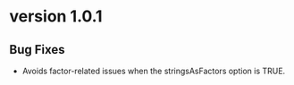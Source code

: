 # version 1.0.1

## Bug Fixes
* Avoids factor-related issues when the stringsAsFactors option is TRUE.
